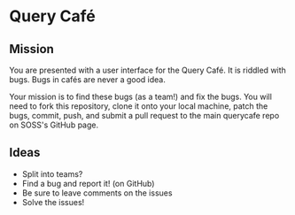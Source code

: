 # Query Café

## Mission

You are presented with a user interface for the Query Café. It is
riddled with bugs. Bugs in cafés are never a good idea.

Your mission is to find these bugs (as a team!) and fix the bugs. You
will need to fork this repository, clone it onto your local machine,
patch the bugs, commit, push, and submit a pull request to the main
querycafe repo on SOSS's GitHub page. 

## Ideas

* Split into teams?
* Find a bug and report it! (on GitHub)
* Be sure to leave comments on the issues
* Solve the issues!

